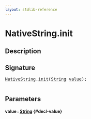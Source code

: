 ```yaml
---
layout: stdlib-reference
---
```


# NativeString\.init

## Description





## Signature 

<pre>
<a href="/stdlib-reference/types/NativeString/index" class="code_type">NativeString</a>.<a href="/stdlib-reference/types/NativeString/init">init</a>(<a href="/stdlib-reference/types/String/index" class="code_type">String</a> <a href="/stdlib-reference/types/NativeString/init#decl-value" class="code_param">value</a>);

</pre>

## Parameters

#### value  : [String](/stdlib-reference/types/String/index) {#decl-value}

